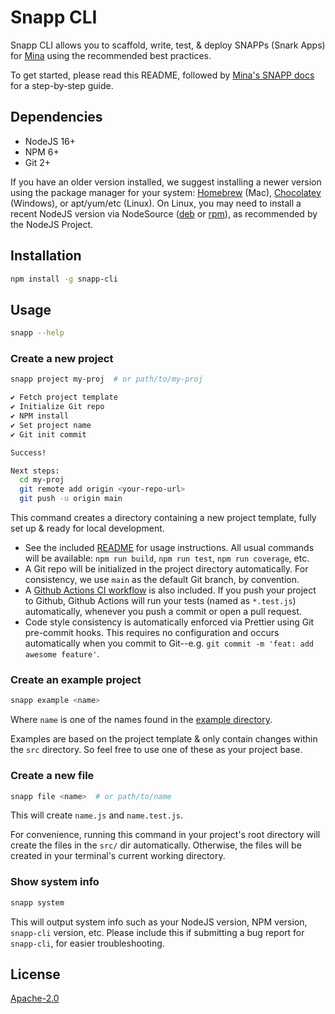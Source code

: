 # Snapp CLI

Snapp CLI allows you to scaffold, write, test, & deploy SNAPPs (Snark Apps) for
[Mina](https://minaprotocol.com/) using the recommended best practices.

To get started, please read this README, followed by [Mina's SNAPP
docs](https://docs.minaprotocol.com/) for a step-by-step guide.

## Dependencies

- NodeJS 16+
- NPM 6+
- Git 2+

If you have an older version installed, we suggest installing a newer version
using the package manager for your system: [Homebrew](https://brew.sh/) (Mac),
[Chocolatey](https://chocolatey.org/) (Windows), or apt/yum/etc (Linux). On
Linux, you may need to install a recent NodeJS version via NodeSource
([deb](https://github.com/nodesource/distributions#debinstall) or
[rpm](https://github.com/nodesource/distributions#rpminstall)), as recommended
by the NodeJS Project.

## Installation

```sh
npm install -g snapp-cli
```

## Usage

```sh
snapp --help
```

### Create a new project

```sh
snapp project my-proj  # or path/to/my-proj

✔ Fetch project template
✔ Initialize Git repo
✔ NPM install
✔ Set project name
✔ Git init commit

Success!

Next steps:
  cd my-proj
  git remote add origin <your-repo-url>
  git push -u origin main
```

This command creates a directory containing a new project template, fully set up
& ready for local development.

- See the included [README](templates/project/README.md) for usage instructions.
  All usual commands will be available: `npm run build`, `npm run test`,
  `npm run coverage`, etc.
- A Git repo will be initialized in the project directory automatically. For
  consistency, we use `main` as the default Git branch, by convention.
- A [Github Actions CI workflow](templates/project/.github/workflows/ci.yml) is
  also included. If you push your project to Github, Github Actions will run
  your tests (named as `*.test.js`) automatically, whenever you push a commit or
  open a pull request.
- Code style consistency is automatically enforced via Prettier using Git
  pre-commit hooks. This requires no configuration and occurs automatically
  when you commit to Git--e.g. `git commit -m 'feat: add awesome feature'`.

### Create an example project

```sh
snapp example <name>
```

Where `name` is one of the names found in the [example directory](examples).

Examples are based on the project template & only contain changes within
the `src` directory. So feel free to use one of these as your project base.

### Create a new file

```sh
snapp file <name>  # or path/to/name
```

This will create `name.js` and `name.test.js`.

For convenience, running this command in your project's root directory will
create the files in the `src/` dir automatically. Otherwise, the files will be
created in your terminal's current working directory.

### Show system info

```sh
snapp system
```

This will output system info such as your NodeJS version, NPM version,
`snapp-cli` version, etc. Please include this if submitting a bug report for
`snapp-cli`, for easier troubleshooting.

## License

[Apache-2.0](LICENSE)
